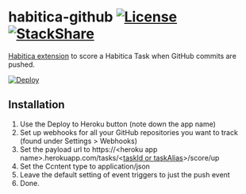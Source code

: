 # habitica-github [![License](https://img.shields.io/github/license/niteshpatel/habitica-github.svg?maxAge=3600)](https://raw.githubusercontent.com/niteshpatel/habitica-github/master/LICENSE.txt) [![StackShare](http://img.shields.io/badge/tech-stack-0690fa.svg?style=flat)](http://stackshare.io/niteshpatel/habitica-github)

[Habitica extension](http://habitica.wikia.com/wiki/GitHub_Score_Task_Integration) to score a Habitica Task when GitHub commits are pushed.  

[![Deploy](https://www.herokucdn.com/deploy/button.svg)](https://heroku.com/deploy?template=https://github.com/niteshpatel/habitica-github)

## Installation

1. Use the Deploy to Heroku button (note down the app name)
1. Set up webhooks for all your GitHub repositories you want to track (found under Settings &gt; Webhooks)
1. Set the payload url to https://&lt;heroku app name&gt;.herokuapp.com/tasks/&lt;[taskId or taskAlias](http://habitica.wikia.com/wiki/Task_Alias)&gt;/score/up
1. Set the Ccntent type to application/json
1. Leave the default setting of event triggers to just the push event
1. Done.

